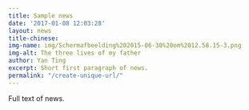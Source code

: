 ```yaml
---
title: Sample news
date: '2017-01-08 12:03:28'
layout: news
title-chinese: 
img-name: img/Schermafbeelding%202015-06-30%20om%2012.58.15-3.png
img-alt: The three lives of my father
author: Yan Ting
excerpt: Short first paragraph of news.
permalink: "/create-unique-url/"
---
```

Full text of news.